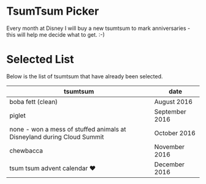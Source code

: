 # TsumTsum Picker

Every month at Disney I will buy a new tsumtsum to mark anniversaries - this will help me decide what to get. :-)

# Selected List

Below is the list of tsumtsum that have already been selected.

| tsumtsum                                                                |           date |
|-------------------------------------------------------------------------|----------------|
| boba fett (clean)                                                       |    August 2016 |
| piglet                                                                  | September 2016 |
| none - won a mess of stuffed animals at Disneyland during Cloud Summit  |   October 2016 |
| chewbacca                                                               |  November 2016 |
| tsum tsum advent calendar :heart:                                       |  December 2016 |
